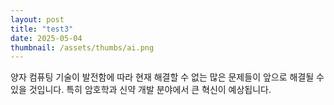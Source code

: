 ```yaml
---
layout: post
title: "test3"
date: 2025-05-04
thumbnail: /assets/thumbs/ai.png
---
```


양자 컴퓨팅 기술이 발전함에 따라 현재 해결할 수 없는 많은 문제들이 앞으로 해결될 수 있을 것입니다. 특히 암호학과 신약 개발 분야에서 큰 혁신이 예상됩니다. 